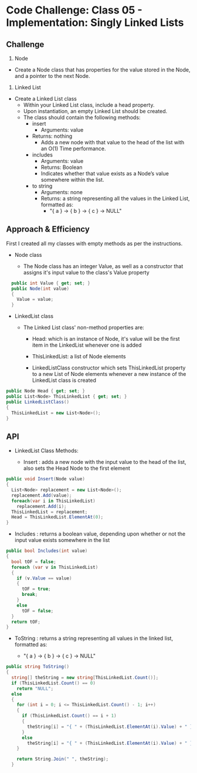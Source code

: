 # Code Challenge: Class 05 - Implementation: Singly Linked Lists

## Challenge

1. Node

- Create a Node class that has properties for the value stored in the Node, and a pointer to the next Node.

1. Linked List

- Create a Linked List class
  - Within your Linked List class, include a head property.
  - Upon instantiation, an empty Linked List should be created.
  - The class should contain the following methods:
    - insert
      - Arguments: value
    - Returns: nothing
      - Adds a new node with that value to the head of the list with an O(1) Time performance.
    - includes
      - Arguments: value
      - Returns: Boolean
      - Indicates whether that value exists as a Node’s value somewhere within the list.
    - to string
      - Arguments: none
      - Returns: a string representing all the values in the Linked List, formatted as:
        - "{ a } -> { b } -> { c } -> NULL"

## Approach & Efficiency

First I created all my classes with empty methods as per the instructions.

- Node class

  - The Node class has an integer Value, as well as a constructor that assigns it's input value to the class's Value property

```cs
  public int Value { get; set; }
  public Node(int value)
  {
    Value = value;
  }
```

- LinkedList class

  - The Linked List class' non-method properties are: 

    - Head: which is an instance of Node, it's value will be the first item in the LinkedList whenever one is added

    - ThisLinkedList: a list of Node elements

    - LinkedListClass constructor which sets ThisLinkedList property to a new List of Node elements whenever a new instance of the LinkedList class is created

```cs
public Node Head { get; set; }
public List<Node> ThisLinkedList { get; set; }
public LinkedListClass()
{
  ThisLinkedList = new List<Node>();
}
```

## API

- LinkedList Class Methods:

  - Insert : adds a new node with the input value to the head of the list, also sets the Head Node to the first element

```cs
public void Insert(Node value)
{
  List<Node> replacement = new List<Node>();
  replacement.Add(value);
  foreach(var i in ThisLinkedList)
    replacement.Add(i);
  ThisLinkedList = replacement;
  Head = ThisLinkedList.ElementAt(0);
}
```

  - Includes : returns a boolean value, depending upon whether or not the input value exists somewhere in the list

```cs
public bool Includes(int value)
{
  bool tOF = false;
  foreach (var v in ThisLinkedList)
  {
    if (v.Value == value)
    {
      tOF = true;
      break;
    }
    else
      tOF = false;
  }
  return tOF;
}
```

  - ToString : returns a string representing all values in the linked list, formatted as:

    - "{ a } -> { b } -> { c } -> NULL"

```cs
public string ToString()
{
  string[] theString = new string[ThisLinkedList.Count()];
  if (ThisLinkedList.Count() == 0)
    return "NULL";
  else
  {
    for (int i = 0; i <= ThisLinkedList.Count() - 1; i++)
    {
      if (ThisLinkedList.Count() == i + 1)
      {
        theString[i] = "{ " + (ThisLinkedList.ElementAt(i).Value) + " } -> NULL";
      }
      else
        theString[i] = "{ " + (ThisLinkedList.ElementAt(i).Value) + " } -> ";
    }

    return String.Join(" ", theString);
  }
```
